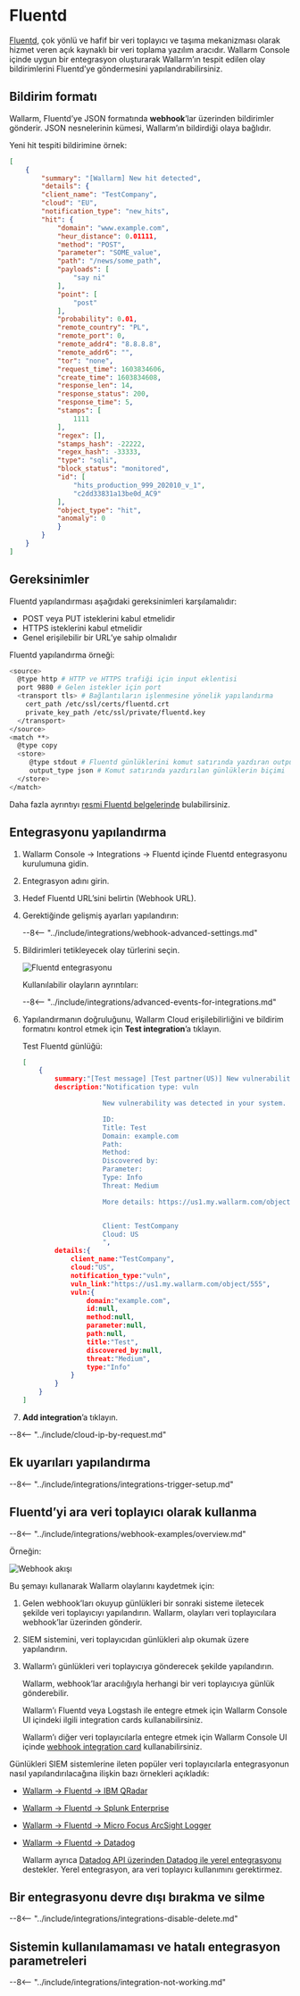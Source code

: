 # Fluentd

[Fluentd](https://www.fluentd.org/), çok yönlü ve hafif bir veri toplayıcı ve taşıma mekanizması olarak hizmet veren açık kaynaklı bir veri toplama yazılım aracıdır. Wallarm Console içinde uygun bir entegrasyon oluşturarak Wallarm’ın tespit edilen olay bildirimlerini Fluentd’ye göndermesini yapılandırabilirsiniz.

## Bildirim formatı

Wallarm, Fluentd’ye JSON formatında **webhook**’lar üzerinden bildirimler gönderir. JSON nesnelerinin kümesi, Wallarm’ın bildirdiği olaya bağlıdır.

Yeni hit tespiti bildirimine örnek:

```json
[
    {
        "summary": "[Wallarm] New hit detected",
        "details": {
        "client_name": "TestCompany",
        "cloud": "EU",
        "notification_type": "new_hits",
        "hit": {
            "domain": "www.example.com",
            "heur_distance": 0.01111,
            "method": "POST",
            "parameter": "SOME_value",
            "path": "/news/some_path",
            "payloads": [
                "say ni"
            ],
            "point": [
                "post"
            ],
            "probability": 0.01,
            "remote_country": "PL",
            "remote_port": 0,
            "remote_addr4": "8.8.8.8",
            "remote_addr6": "",
            "tor": "none",
            "request_time": 1603834606,
            "create_time": 1603834608,
            "response_len": 14,
            "response_status": 200,
            "response_time": 5,
            "stamps": [
                1111
            ],
            "regex": [],
            "stamps_hash": -22222,
            "regex_hash": -33333,
            "type": "sqli",
            "block_status": "monitored",
            "id": [
                "hits_production_999_202010_v_1",
                "c2dd33831a13be0d_AC9"
            ],
            "object_type": "hit",
            "anomaly": 0
            }
        }
    }
]
```

## Gereksinimler

Fluentd yapılandırması aşağıdaki gereksinimleri karşılamalıdır:

* POST veya PUT isteklerini kabul etmelidir
* HTTPS isteklerini kabul etmelidir
* Genel erişilebilir bir URL’ye sahip olmalıdır

Fluentd yapılandırma örneği:

```bash linenums="1"
<source>
  @type http # HTTP ve HTTPS trafiği için input eklentisi
  port 9880 # Gelen istekler için port
  <transport tls> # Bağlantıların işlenmesine yönelik yapılandırma
    cert_path /etc/ssl/certs/fluentd.crt
    private_key_path /etc/ssl/private/fluentd.key
  </transport>
</source>
<match **>
  @type copy
  <store>
     @type stdout # Fluentd günlüklerini komut satırında yazdıran output eklentisi
     output_type json # Komut satırında yazdırılan günlüklerin biçimi
  </store>
</match>
```

Daha fazla ayrıntıyı [resmi Fluentd belgelerinde](https://docs.datadoghq.com/integrations/fluentd) bulabilirsiniz.

## Entegrasyonu yapılandırma

1. Wallarm Console → Integrations → Fluentd içinde Fluentd entegrasyonu kurulumuna gidin.
1. Entegrasyon adını girin.
1. Hedef Fluentd URL’sini belirtin (Webhook URL).
1. Gerektiğinde gelişmiş ayarları yapılandırın:

    --8<-- "../include/integrations/webhook-advanced-settings.md"
1. Bildirimleri tetikleyecek olay türlerini seçin.

    ![Fluentd entegrasyonu](../../../images/user-guides/settings/integrations/add-fluentd-integration.png)

    Kullanılabilir olayların ayrıntıları:

    --8<-- "../include/integrations/advanced-events-for-integrations.md"

1. Yapılandırmanın doğruluğunu, Wallarm Cloud erişilebilirliğini ve bildirim formatını kontrol etmek için **Test integration**’a tıklayın.

    Test Fluentd günlüğü:

    ```json
    [
        {
            summary:"[Test message] [Test partner(US)] New vulnerability detected",
            description:"Notification type: vuln

                        New vulnerability was detected in your system.

                        ID: 
                        Title: Test
                        Domain: example.com
                        Path: 
                        Method: 
                        Discovered by: 
                        Parameter: 
                        Type: Info
                        Threat: Medium

                        More details: https://us1.my.wallarm.com/object/555


                        Client: TestCompany
                        Cloud: US
                        ",
            details:{
                client_name:"TestCompany",
                cloud:"US",
                notification_type:"vuln",
                vuln_link:"https://us1.my.wallarm.com/object/555",
                vuln:{
                    domain:"example.com",
                    id:null,
                    method:null,
                    parameter:null,
                    path:null,
                    title:"Test",
                    discovered_by:null,
                    threat:"Medium",
                    type:"Info"
                }
            }
        }
    ]
    ```

1. **Add integration**’a tıklayın.

--8<-- "../include/cloud-ip-by-request.md"

## Ek uyarıları yapılandırma

--8<-- "../include/integrations/integrations-trigger-setup.md"

## Fluentd’yi ara veri toplayıcı olarak kullanma

--8<-- "../include/integrations/webhook-examples/overview.md"

Örneğin:

![Webhook akışı](../../../images/user-guides/settings/integrations/webhook-examples/fluentd/qradar-scheme.png)

Bu şemayı kullanarak Wallarm olaylarını kaydetmek için:

1. Gelen webhook’ları okuyup günlükleri bir sonraki sisteme iletecek şekilde veri toplayıcıyı yapılandırın. Wallarm, olayları veri toplayıcılara webhook’lar üzerinden gönderir.
1. SIEM sistemini, veri toplayıcıdan günlükleri alıp okumak üzere yapılandırın.
1. Wallarm’ı günlükleri veri toplayıcıya gönderecek şekilde yapılandırın.

    Wallarm, webhook’lar aracılığıyla herhangi bir veri toplayıcıya günlük gönderebilir.

    Wallarm’ı Fluentd veya Logstash ile entegre etmek için Wallarm Console UI içindeki ilgili integration cards kullanabilirsiniz.

    Wallarm’ı diğer veri toplayıcılarla entegre etmek için Wallarm Console UI içinde [webhook integration card](webhook.md) kullanabilirsiniz.

Günlükleri SIEM sistemlerine ileten popüler veri toplayıcılarla entegrasyonun nasıl yapılandırılacağına ilişkin bazı örnekleri açıkladık:

* [Wallarm → Fluentd → IBM QRadar](webhook-examples/fluentd-qradar.md)
* [Wallarm → Fluentd → Splunk Enterprise](webhook-examples/fluentd-splunk.md)
* [Wallarm → Fluentd → Micro Focus ArcSight Logger](webhook-examples/fluentd-arcsight-logger.md)
* [Wallarm → Fluentd → Datadog](webhook-examples/fluentd-logstash-datadog.md)

    Wallarm ayrıca [Datadog API üzerinden Datadog ile yerel entegrasyonu](datadog.md) destekler. Yerel entegrasyon, ara veri toplayıcı kullanımını gerektirmez.

## Bir entegrasyonu devre dışı bırakma ve silme

--8<-- "../include/integrations/integrations-disable-delete.md"

## Sistemin kullanılamaması ve hatalı entegrasyon parametreleri

--8<-- "../include/integrations/integration-not-working.md"